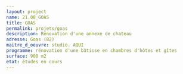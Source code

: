 ```yaml
---
layout: project
name: 21.08_GOAS
title: GOAS
permalink: projets/goas
description: Rénovation d'une annexe de chateau
adresse: Goas (82)
maitre_d_oeuvre: studio. AQUI
programme: rénovation d'une bâtisse en chambres d'hôtes et gîtes
surface: 900 m2
etat: études en cours
---
```

